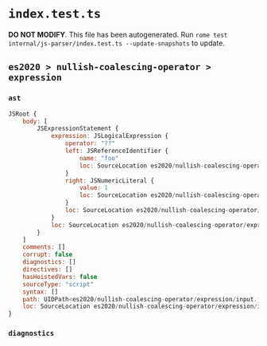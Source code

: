 # `index.test.ts`

**DO NOT MODIFY**. This file has been autogenerated. Run `rome test internal/js-parser/index.test.ts --update-snapshots` to update.

## `es2020 > nullish-coalescing-operator > expression`

### `ast`

```javascript
JSRoot {
	body: [
		JSExpressionStatement {
			expression: JSLogicalExpression {
				operator: "??"
				left: JSReferenceIdentifier {
					name: "foo"
					loc: SourceLocation es2020/nullish-coalescing-operator/expression/input.js 1:0-1:3 (foo)
				}
				right: JSNumericLiteral {
					value: 1
					loc: SourceLocation es2020/nullish-coalescing-operator/expression/input.js 1:7-1:8
				}
				loc: SourceLocation es2020/nullish-coalescing-operator/expression/input.js 1:0-1:8
			}
			loc: SourceLocation es2020/nullish-coalescing-operator/expression/input.js 1:0-1:9
		}
	]
	comments: []
	corrupt: false
	diagnostics: []
	directives: []
	hasHoistedVars: false
	sourceType: "script"
	syntax: []
	path: UIDPath<es2020/nullish-coalescing-operator/expression/input.js>
	loc: SourceLocation es2020/nullish-coalescing-operator/expression/input.js 1:0-2:0
}
```

### `diagnostics`

```

```
